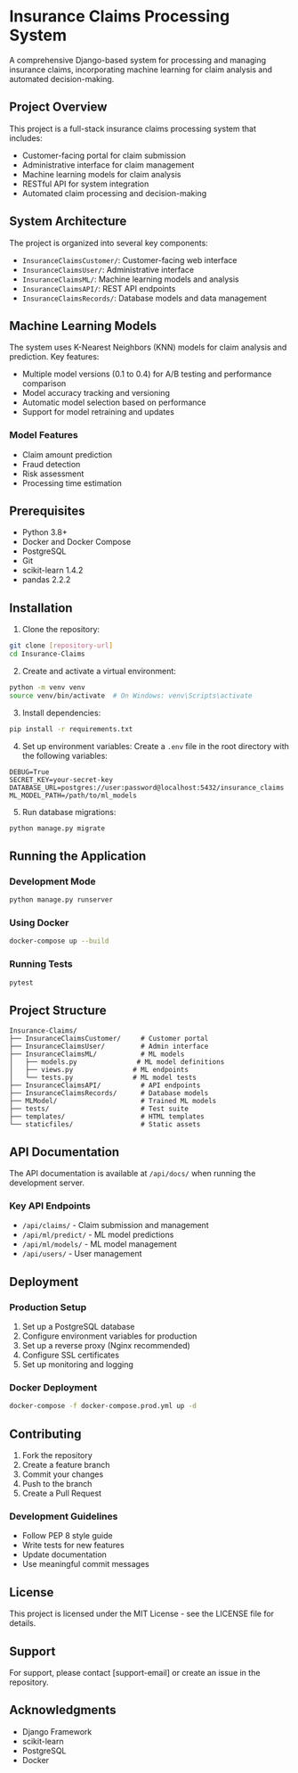 # Insurance Claims Processing System

A comprehensive Django-based system for processing and managing insurance claims, incorporating machine learning for claim analysis and automated decision-making.

## Project Overview

This project is a full-stack insurance claims processing system that includes:
- Customer-facing portal for claim submission
- Administrative interface for claim management
- Machine learning models for claim analysis
- RESTful API for system integration
- Automated claim processing and decision-making

## System Architecture

The project is organized into several key components:
- `InsuranceClaimsCustomer/`: Customer-facing web interface
- `InsuranceClaimsUser/`: Administrative interface
- `InsuranceClaimsML/`: Machine learning models and analysis
- `InsuranceClaimsAPI/`: REST API endpoints
- `InsuranceClaimsRecords/`: Database models and data management

## Machine Learning Models

The system uses K-Nearest Neighbors (KNN) models for claim analysis and prediction. Key features:

- Multiple model versions (0.1 to 0.4) for A/B testing and performance comparison
- Model accuracy tracking and versioning
- Automatic model selection based on performance
- Support for model retraining and updates

### Model Features
- Claim amount prediction
- Fraud detection
- Risk assessment
- Processing time estimation

## Prerequisites

- Python 3.8+
- Docker and Docker Compose
- PostgreSQL
- Git
- scikit-learn 1.4.2
- pandas 2.2.2

## Installation

1. Clone the repository:
```bash
git clone [repository-url]
cd Insurance-Claims
```

2. Create and activate a virtual environment:
```bash
python -m venv venv
source venv/bin/activate  # On Windows: venv\Scripts\activate
```

3. Install dependencies:
```bash
pip install -r requirements.txt
```

4. Set up environment variables:
Create a `.env` file in the root directory with the following variables:
```
DEBUG=True
SECRET_KEY=your-secret-key
DATABASE_URL=postgres://user:password@localhost:5432/insurance_claims
ML_MODEL_PATH=/path/to/ml_models
```

5. Run database migrations:
```bash
python manage.py migrate
```

## Running the Application

### Development Mode
```bash
python manage.py runserver
```

### Using Docker
```bash
docker-compose up --build
```

### Running Tests
```bash
pytest
```

## Project Structure

```
Insurance-Claims/
├── InsuranceClaimsCustomer/     # Customer portal
├── InsuranceClaimsUser/         # Admin interface
├── InsuranceClaimsML/           # ML models
│   ├── models.py               # ML model definitions
│   ├── views.py               # ML endpoints
│   └── tests.py               # ML model tests
├── InsuranceClaimsAPI/          # API endpoints
├── InsuranceClaimsRecords/      # Database models
├── MLModel/                     # Trained ML models
├── tests/                       # Test suite
├── templates/                   # HTML templates
└── staticfiles/                 # Static assets
```

## API Documentation

The API documentation is available at `/api/docs/` when running the development server.

### Key API Endpoints

- `/api/claims/` - Claim submission and management
- `/api/ml/predict/` - ML model predictions
- `/api/ml/models/` - ML model management
- `/api/users/` - User management

## Deployment

### Production Setup
1. Set up a PostgreSQL database
2. Configure environment variables for production
3. Set up a reverse proxy (Nginx recommended)
4. Configure SSL certificates
5. Set up monitoring and logging

### Docker Deployment
```bash
docker-compose -f docker-compose.prod.yml up -d
```

## Contributing

1. Fork the repository
2. Create a feature branch
3. Commit your changes
4. Push to the branch
5. Create a Pull Request

### Development Guidelines
- Follow PEP 8 style guide
- Write tests for new features
- Update documentation
- Use meaningful commit messages

## License

This project is licensed under the MIT License - see the LICENSE file for details.

## Support

For support, please contact [support-email] or create an issue in the repository.

## Acknowledgments

- Django Framework
- scikit-learn
- PostgreSQL
- Docker
